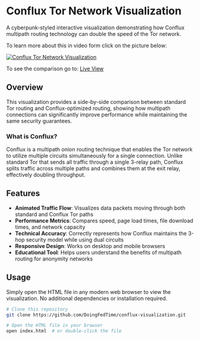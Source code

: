 # Conflux Tor Network Visualization

A cyberpunk-styled interactive visualization demonstrating how Conflux multipath routing technology can double the speed of the Tor network.

To learn more about this in video form click on the picture below: 

[![Conflux Tor Network Visualization](https://i.ibb.co/ynwXXzCq/yt.png)](https://www.youtube.com/watch?v=obD8vN7kDnI)

To see the comparison go to: 
[Live View](https://doingfedtime.com/conflux-tor-network-visualization/)

## Overview

This visualization provides a side-by-side comparison between standard Tor routing and Conflux-optimized routing, showing how multipath connections can significantly improve performance while maintaining the same security guarantees.

### What is Conflux?

Conflux is a multipath onion routing technique that enables the Tor network to utilize multiple circuits simultaneously for a single connection. Unlike standard Tor that sends all traffic through a single 3-relay path, Conflux splits traffic across multiple paths and combines them at the exit relay, effectively doubling throughput.

## Features

- **Animated Traffic Flow**: Visualizes data packets moving through both standard and Conflux Tor paths
- **Performance Metrics**: Compares speed, page load times, file download times, and network capacity
- **Technical Accuracy**: Correctly represents how Conflux maintains the 3-hop security model while using dual circuits
- **Responsive Design**: Works on desktop and mobile browsers
- **Educational Tool**: Helps users understand the benefits of multipath routing for anonymity networks


## Usage

Simply open the HTML file in any modern web browser to view the visualization. No additional dependencies or installation required.

```bash
# Clone this repository
git clone https://github.com/DoingFedTime/conflux-visualization.git

# Open the HTML file in your browser
open index.html  # or double-click the file